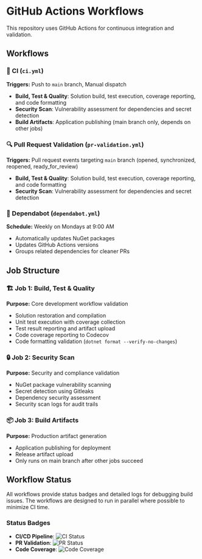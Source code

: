 # GitHub Actions Workflows

This repository uses GitHub Actions for continuous integration and validation.

## Workflows

### 🔄 CI (`ci.yml`)
**Triggers:** Push to `main` branch, Manual dispatch
- **Build, Test & Quality**: Solution build, test execution, coverage reporting, and code formatting
- **Security Scan**: Vulnerability assessment for dependencies and secret detection
- **Build Artifacts**: Application publishing (main branch only, depends on other jobs)

### 🔍 Pull Request Validation (`pr-validation.yml`)
**Triggers:** Pull request events targeting `main` branch (opened, synchronized, reopened, ready_for_review)
- **Build, Test & Quality**: Solution build, test execution, coverage reporting, and code formatting
- **Security Scan**: Vulnerability assessment for dependencies and secret detection

### 🤖 Dependabot (`dependabot.yml`)
**Schedule:** Weekly on Mondays at 9:00 AM
- Automatically updates NuGet packages
- Updates GitHub Actions versions
- Groups related dependencies for cleaner PRs

##  Job Structure
### 🏗️ Job 1: Build, Test & Quality
**Purpose:** Core development workflow validation
- Solution restoration and compilation
- Unit test execution with coverage collection
- Test result reporting and artifact upload
- Code coverage reporting to Codecov
- Code formatting validation (`dotnet format --verify-no-changes`)

### 🔒 Job 2: Security Scan
**Purpose:** Security and compliance validation
- NuGet package vulnerability scanning
- Secret detection using Gitleaks
- Dependency security assessment
- Security scan logs for audit trails

### 📦 Job 3: Build Artifacts
**Purpose:** Production artifact generation
- Application publishing for deployment
- Release artifact upload
- Only runs on main branch after other jobs succeed

## Workflow Status

All workflows provide status badges and detailed logs for debugging build issues. The workflows are designed to run in parallel where possible to minimize CI time.

### Status Badges
- **CI/CD Pipeline**: ![CI Status](https://github.com/johnyvmware/TPL-v2/actions/workflows/ci.yml/badge.svg)
- **PR Validation**: ![PR Status](https://github.com/johnyvmware/TPL-v2/actions/workflows/pr-validation.yml/badge.svg)
- **Code Coverage**: ![Code Coverage](https://codecov.io/gh/johnyvmware/TPL-v2/branch/main/graph/badge.svg)